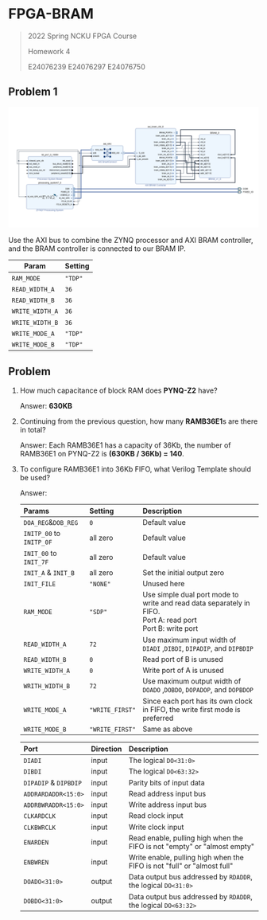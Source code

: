 # FPGA-BRAM

> 2022 Spring NCKU FPGA Course
>
> Homework 4
>
> E24076239 E24076297 E24076750

## Problem 1

![schematic](images/schematic.png)

Use the AXI bus to combine the ZYNQ processor and AXI BRAM controller, and the BRAM controller is connected to our BRAM IP. 

| Param          | Setting |
| -------------- | ------- |
| `RAM_MODE`	| `"TDP"` |
| `READ_WIDTH_A` | `36`    |
| `READ_WIDTH_B` | `36`    |
| `WRITE_WIDTH_A` | `36`    |
| `WRITE_WIDTH_B` | `36`    |
| `WRITE_MODE_A` | `"TDP"` |
| `WRITE_MODE_B` | `"TDP"` |

## Problem

1. How much capacitance of block RAM does **PYNQ-Z2** have?

   Answer: **630KB**

2. Continuing from the previous question, how many **RAMB36E1**s are there in total?

   Answer: Each RAMB36E1 has a capacity of 36Kb, the number of RAMB36E1 on PYNQ-Z2 is **(630KB / 36Kb) = 140**. 

3. To configure RAMB36E1 into 36Kb FIFO, what Verilog Template should be used?

   Answer: 

   | Params | Setting | Description |
   | ------ | -----|------ |
   | `DOA_REG`&`DOB_REG` | `0` | Default value |
   | `INITP_00` to `INITP_0F` | all zero | Default value |
   | `INIT_00` to `INIT_7F` | all zero | Default value |
   | `INIT_A` & `INIT_B` | all zero | Set the initial output zero |
   | `INIT_FILE` | `"NONE"` | Unused here |
   | `RAM_MODE` | `"SDP"` | Use simple dual port mode to write and read data separately in FIFO. <br>Port A: read port<br>Port B: write port |
   |`READ_WIDTH_A`| `72` | Use maximum input width of `DIADI` ,`DIBDI`,  `DIPADIP`, and `DIPBDIP` |
   |`READ_WIDTH_B`|`0`|Read port of B is unused|
   | `WRITE_WIDTH_A` | `0` |Write port of A is unused|
   |`WRITH_WIDTH_B`|`72`|Use maximum output width of  `DOADO` ,`DOBDO`,  `DOPADOP`, and `DOPBDOP`|
   | `WRITE_MODE_A` | `"WRITE_FIRST"` |Since each port has its own clock in FIFO, the write first mode is preferred|
   |`WRITE_MODE_B`|`"WRITE_FIRST"`|Same as above|

   | Port    | Direction | Description                           |
   | ------- | --------- | ------------------------------------- |
   | `DIADI` | input     | The logical `DO<31:0>` |
   | `DIBDI` | input | The logical `DO<63:32>` |
   | `DIPADIP` & `DIPBDIP` | input | Parity bits of input data |
   |`ADDRARDADDR<15:0>`|input|Read address input bus|
   |`ADDRBWRADDR<15:0>`|input|Write address input bus|
   |`CLKARDCLK`|input|Read clock input|
   |`CLKBWRCLK`|input|Write clock input|
   |`ENARDEN`|input|Read enable, pulling high when the FIFO is not "empty" or "almost empty"|
   |`ENBWREN`|input|Write enable, pulling high when the FIFO is not "full" or "almost full"|
   | `DOADO<31:0>`         | output    | Data output bus addressed by `RDADDR`, the logical `DO<31:0>` |
   |`DOBDO<31:0>`|output|Data output bus addressed by `RDADDR`, the logical `DO<63:32>`|

